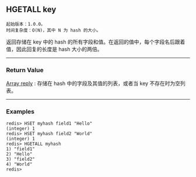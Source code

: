 ## HGETALL key

    起始版本：1.0.0。
    时间复杂度：O(N)，其中 N 为 hash 的大小。

返回存储在 key 中的 hash 的所有字段和值。在返回的值中，每个字段名后跟着值，因此回复的长度是 hash 大小的两倍。

---

### Return Value

[Array reply](../topics/protocol.md#resp-arrays) : 存储在 hash 中的字段及其值的列表，或者当 key 不存在时为空列表。

---

### Examples

```
redis> HSET myhash field1 "Hello"
(integer) 1
redis> HSET myhash field2 "World"
(integer) 1
redis> HGETALL myhash
1) "field1"
2) "Hello"
3) "field2"
4) "World"
redis> 
```